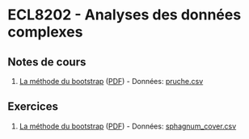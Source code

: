 # ECL8202 - Analyses des données complexes

## Notes de cours

1. [La méthode du bootstrap](notes_cours/01-Bootstrap.html) ([PDF](notes_cours/01-Bootstrap.pdf)) - Données: [pruche.csv](donnees/pruche.csv)


## Exercices

1. [La méthode du bootstrap](labos/01R-Bootstrap.html) ([PDF](labos/01-Bootstrap.pdf)) - Données: [sphagnum_cover.csv](donnees/sphagnum_cover.csv)